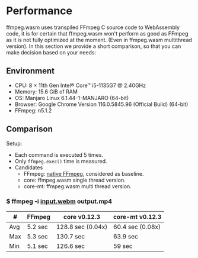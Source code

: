# Performance

ffmpeg.wasm uses transpiled FFmpeg C source code to WebAssembly code, it is for
certain that ffmpeg.wasm won't perform as good as FFmpeg as it is not fully
optimized at the moment. (Even in ffmpeg.wasm multithread version). In this
section we provide a short comparison, so that you can make decision based on your
needs:

## Environment

- CPU: 8 × 11th Gen Intel® Core™ i5-1135G7 @ 2.40GHz
- Memory: 15.6 GiB of RAM
- OS: Manjaro Linux 6.1.44-1-MANJARO (64-bit)
- Browser: Google Chrome Version 116.0.5845.96 (Official Build) (64-bit)
- FFmpeg: n5.1.2

## Comparison

Setup:

- Each command is executed 5 times.
- Only `ffmpeg.exec()` time is measured.
- Candidates
  - FFmpeg: [native FFmpeg](https://hub.docker.com/r/linuxserver/ffmpeg),
      considered as baseline.
  - core: ffmpeg.wasm single thread version.
  - core-mt: ffmpeg.wasm multi thread version.

### $ ffmpeg -i [input.webm](https://test-videos.co.uk/vids/bigbuckbunny/webm/vp8/720/Big_Buck_Bunny_720_10s_1MB.webm) output.mp4

|  #  | FFmpeg | core v0.12.3 | core-mt v0.12.3 |
| --- | ------ | ------------ | --------------- |
| Avg | 5.2 sec | 128.8 sec (0.04x) | 60.4 sec (0.08x) |
| Max | 5.3 sec | 130.7 sec | 63.9 sec |
| Min | 5.1 sec | 126.6 sec | 59 sec |
